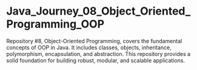 # Java_Journey_08_Object_Oriented_Programming_OOP
Repository #8, Object-Oriented Programming, covers the fundamental concepts of OOP in Java. It includes classes, objects, inheritance, polymorphism, encapsulation, and abstraction. This repository provides a solid foundation for building robust, modular, and scalable applications.
